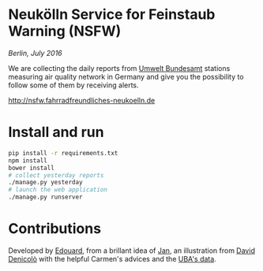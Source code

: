 # Neukölln Service for Feinstaub Warning (NSFW)
*Berlin, July 2016*

We are collecting the daily reports from [Umwelt Bundesamt](https://www.umweltbundesamt.de/en/data/current-concentrations-of-air-pollutants-in-germany) stations measuring air quality network in Germany and give you the possibility to follow some of them by receiving alerts.

http://nsfw.fahrradfreundliches-neukoelln.de

# Install and run

```bash
pip install -r requirements.txt
npm install
bower install
# collect yesterday reports
./manage.py yesterday
# launch the web application
./manage.py runserver
```

# Contributions

Developed by <a href="https://twitter.com/vied12" target="_blank">Edouard</a>,
from a brillant idea of <a href="https://twitter.com/jmi" target="_blank">Jan</a>,
an illustration from <a href="https://www.flickr.com/photos/davdenic/20265152826/" target="_blank">David Denicolò</a>
with the helpful Carmen's advices
and the <a href="https://www.umweltbundesamt.de/en/data/current-concentrations-of-air-pollutants-in-germany" target="_blank">UBA's data</a>.

